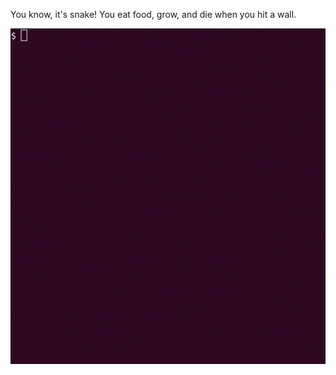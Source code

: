 You know, it's snake! You eat food, grow, and die when you hit a wall.

![Example in action](https://github.com/varabyte/media/raw/main/konsole/screencasts/konsole-snake.gif)
